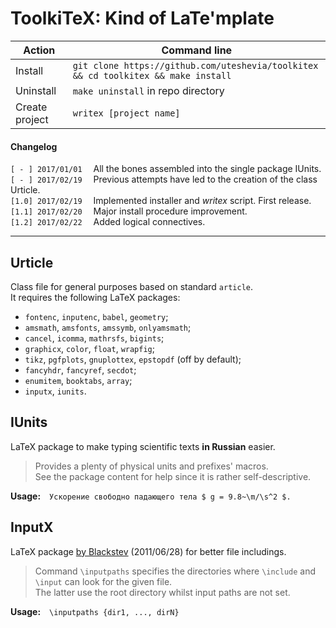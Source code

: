 # ToolkiTeX: Kind of LaTe'mplate

| Action                  | Command line                                                                       |
| ----------------------- | ---------------------------------------------------------------------------------- |
| Install                 | `git clone https://github.com/uteshevia/toolkitex && cd toolkitex && make install` |
| Uninstall               | `make uninstall` in repo directory                                                 |
| Create project          | `writex [project name]`                                                            |

#### Changelog
`[ - ] 2017/01/01`&emsp; All the bones assembled into the single package IUnits.  
`[ - ] 2017/02/19`&emsp; Previous attempts have led to the creation of the class Urticle.  
`[1.0] 2017/02/19`&emsp; Implemented installer and *writex* script. First release.  
`[1.1] 2017/02/20`&emsp; Major install procedure improvement.  
`[1.2] 2017/02/22`&emsp; Added logical connectives.

---

## Urticle
Class file for general purposes based on standard `article`.  
It requires the following LaTeX packages:
* `fontenc`, `inputenc`, `babel`, `geometry`;
* `amsmath`, `amsfonts`, `amssymb`, `onlyamsmath`;
* `cancel`, `icomma`, `mathrsfs`, `bigints`;
* `graphicx`, `color`, `float`, `wrapfig`;
* `tikz`, `pgfplots`, `gnuplottex`, `epstopdf` (off by default);
* `fancyhdr`, `fancyref`, `secdot`;
* `enumitem`, `booktabs`, `array`;
* `inputx`, `iunits`.


## IUnits
LaTeX package to make typing scientific texts **in Russian** easier.

> Provides a plenty of physical units and prefixes' macros.  
> See the package content for help since it is rather self-descriptive.

**Usage:**&emsp;`Ускорение свободно падающего тела $ g = 9.8~\m/\s^2 $.`


## InputX
LaTeX package [by Blackstev](http://tex.stackexchange.com/a/44215) (2011/06/28) for better file includings.

> Command `\inputpaths` specifies the directories where `\include` and `\input` can look for the given file.  
> The latter use the root directory whilst input paths are not set.

**Usage:**&emsp;`\inputpaths {dir1, ..., dirN}`
